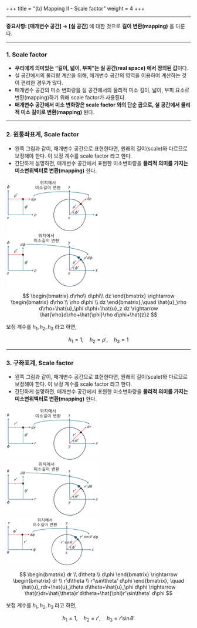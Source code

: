 +++
title = "(b) Mapping II - Scale factor"
weight = 4
+++

---

**중요사항: [매개변수 공간] → [실 공간]** 에 대한 것으로 **길이 변환(mapping)** 을 다룬다.

---

### 1. Scale factor

- **우리에게 의미있는 “길이, 넓이, 부피”는 실 공간(real space) 에서 정의된 값**이다.
- 실 공간에서의 물리량 계산을 위해, 매개변수 공간의 영역을 이용하여 계산하는 것이 편리한 경우가 많다.
- 매개변수 공간의 미소 변화량을 실 공간에서의 물리적 미소 길이, 넓이, 부피 요소로 변환(mapping)하기 위해 scale factor가 사용된다.
- **매개변수 공간에서 미소 변화량은 scale factor 와의 단순 곱으로, 실 공간에서 물리적 미소 길이로 변환(mapping)** 된다.

---

### 2. 원통좌표계, Scale factor

- 왼쪽 그림과 같이, 매개변수 공간으로 표현한다면, 원래의 길이(scale)와 다르므로 보정해야 한다. 이 보정 계수를 scale factor 라고 한다.
- 간단하게 설명하면, 매개변수 공간에서 표현한 미소변화량을 **물리적 의미를 가지는 미소변위벡터로 변환(mapping)** 한다.

<img src="image1.png" width="50%" height="auto">

<img src="image2.png" width="50%" height="auto">

$$
\begin{bmatrix}
    d\rho\\ d\phi\\ dz
\end{bmatrix} \rightarrow
\begin{bmatrix}
    d\rho \\ \rho d\phi \\ dz
\end{bmatrix},\quad
\hat{u}_\rho d\rho+\hat{u}_\phi d\phi+\hat{u}_z dz \rightarrow
\hat{\rho}d\rho+\hat{\phi}\rho d\phi+\hat{z}z
$$

보정 계수를 $h_1, h_2, h_3$ 라고 하면,

$$
h_1=1,\quad h_2=\rho',\quad h_3=1
$$

---

### 3. 구좌표계, Scale factor

- 왼쪽 그림과 같이, 매개변수 공간으로 표현한다면, 원래의 길이(scale)와 다르므로 보정해야 한다. 이 보정 계수를 scale factor 라고 한다.
- 간단하게 설명하면, 매개변수 공간에서 표현한 미소변화량을 **물리적 의미를 가지는 미소변위벡터로 변환(mapping)** 한다.

<img src="image3.png" width="50%" height="auto">

<img src="image4.png" width="50%" height="auto">

<img src="image5.png" width="50%" height="auto">

$$
\begin{bmatrix}
    dr \\ d\theta \\ d\phi
\end{bmatrix} \rightarrow
\begin{bmatrix}
    dr \\ r'd\theta \\ r'\sin\theta' d\phi
\end{bmatrix}, \quad
\hat{u}_rdr+\hat{u}_\theta d\theta+\hat{u}_\phi d\phi \rightarrow
\hat{r}dr+\hat{\theta}r'd\theta+\hat{\phi}r'\sin\theta' d\phi
$$

보정 계수를 $h_1, h_2, h_3$ 라고 하면,

$$
h_1=1,\quad h_2=r',\quad h_3=r'\sin\theta'
$$